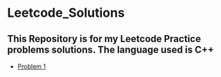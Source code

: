 # Leetcode_Solutions
This Repository is for my Leetcode Practice problems solutions. The language used is C++
------------------------------------------------------------------------------------------------------------

* [Problem 1](https://leetcode.com/problems/build-array-from-permutation/description/)
